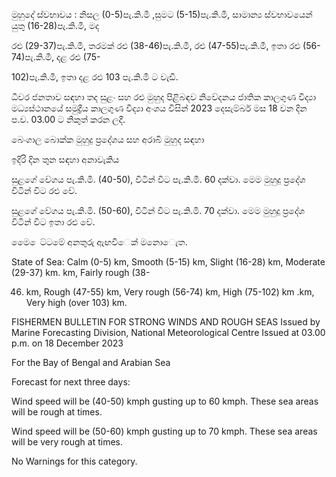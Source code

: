 මුහුදේ ස්වභාවය : නිසල (0-5)පැ.කි.මී ,සුමට (5-15)පැ.කි.මී, සාමාන්‍ය ස්වභාවයෙන් යුතු (16-28)පැ.කි.මී, මද

රළු (29-37)පැ.කි.මී, තරමක් රළු (38-46)පැ.කි.මී, රළු (47-55)පැ.කි.මී, ඉතා රළු (56-74)පැ.කි.මී, දළ රළු (75-

102)පැ.කි.මී, ඉතා දළ රළු 103 පැ.කි.මී ට වැඩි.

ධීවර ජනතාව සඳහා තද සුළං සහ රළු මුහුද පිළිබඳව නිවේදනය ජාතික කාලගුණ විද්‍යා මධ්‍යස්ථානයේ සමුද්‍රීය කාලගුණ විද්‍යා අංශය විසින් 2023 දෙසැම්බර් මස 18 වන දින ප.ව. 03.00 ට නිකුත් කරන ලදී.

බෙංගාල බොක්ක මුහුදු ප්‍රදේශය සහ අරාබි මුහුද සඳහා

ඉදිරි දින තුන සඳහා අනාවැකිය

සුළගේ වේගය පැ.කි.මි. (40-50), විටින් විට පැ.කි.මි. 60 දක්වා. මෙම මුහුදු ප්‍රදේශ විටින් විට රළු වේ.

සුළගේ වේගය පැ.කි.මි. (50-60), විටින් විට පැ.කි.මි. 70 දක්වා. මෙම මුහුදු ප්‍රදේශ විටින් විට ඉතා රළු වේ.

මෙෙ ෙට්ටමේ අනතුරු ඇඟවීෙක් මනොෙැත.

State of Sea: Calm (0-5) km, Smooth (5-15) km, Slight (16-28) km, Moderate (29-37) km. km, Fairly rough (38-

46) km, Rough (47-55) km, Very rough (56-74) km, High (75-102) km .km, Very high (over 103) km.

FISHERMEN BULLETIN FOR STRONG WINDS AND ROUGH SEAS Issued by Marine Forecasting Division, National Meteorological Centre Issued at 03.00 p.m. on 18 December 2023

For the Bay of Bengal and Arabian Sea

Forecast for next three days:

Wind speed will be (40-50) kmph gusting up to 60 kmph. These sea areas will be rough at times.

Wind speed will be (50-60) kmph gusting up to 70 kmph. These sea areas will be very rough at times.

No Warnings for this category.